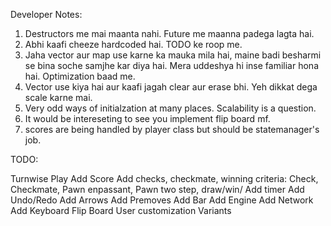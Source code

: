 Developer Notes:
1. Destructors me mai maanta nahi. Future me maanna padega lagta hai.
2. Abhi kaafi cheeze hardcoded hai. TODO ke roop me.
3. Jaha vector aur map use karne ka mauka mila hai, maine badi besharmi se bina soche samjhe kar diya hai. Mera uddeshya hi inse familiar hona hai. Optimization baad me.
4. Vector use kiya hai aur kaafi jagah clear aur erase bhi. Yeh dikkat dega scale karne mai.
5. Very odd ways of initialzation at many places. Scalability is a question.
6. It would be intereseting to see you implement flip board mf.
7. scores are being handled by player class but should be statemanager's job.

TODO: 

Turnwise Play
Add Score
Add checks, checkmate, winning criteria: Check, Checkmate, Pawn enpassant, Pawn two step, draw/win/
Add timer
Add Undo/Redo
Add Arrows
Add Premoves
Add Bar
Add Engine
Add Network
Add Keyboard
Flip Board
User customization
Variants